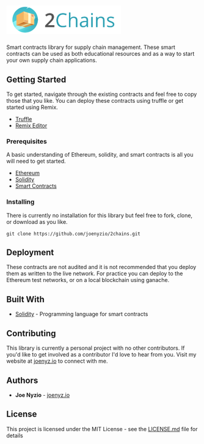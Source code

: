 # <img src="logo.png" alt="2Chains" width="300px">

Smart contracts library for supply chain management. These smart contracts can be used as both educational resources and as a way to start your own supply chain applications.

## Getting Started

To get started, navigate through the existing contracts and feel free to copy those that you like. You can deploy these contracts using truffle or get started using Remix.

- [Truffle](https://truffleframework.com/)
- [Remix Editor](https://remix.ethereum.org/#optimize=false&version=soljson-v0.5.0+commit.1d4f565a.js)

### Prerequisites

A basic understanding of Ethereum, solidity, and smart contracts is all you will need to get started.

- [Ethereum](https://ethereum.org/)
- [Solidity](https://solidity.readthedocs.io/en/v0.4.25/)
- [Smart Contracts](https://en.wikipedia.org/wiki/Smart_contract)

### Installing

There is currently no installation for this library but feel free to fork, clone, or download as you like.

```
git clone https://github.com/joenyzio/2chains.git
```

## Deployment

These contracts are not audited and it is not recommended that you deploy them as written to the live network. For practice you can deploy to the Ethereum test networks, or on a local blockchain using ganache.

## Built With

- [Solidity](https://solidity.readthedocs.io/en/v0.5.0/) - Programming language for smart contracts

## Contributing

This library is currently a personal project with no other contributors. If you'd like to get involved as a contributor I'd love to hear from you. Visit my website at [joenyz.io](joenyz.io) to connect with me.

## Authors

- **Joe Nyzio** - [joenyz.io](joenyz.io)

## License

This project is licensed under the MIT License - see the [LICENSE.md](LICENSE.md) file for details
